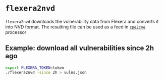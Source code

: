 # `flexera2nvd`

`flexera2nvd` downloads the vulnerability data from Flexera and converts it into NVD format. The resulting file can be used as a feed in [`cpe2cve`](https://github.com/facebookincubator/nvdtools/tree/master/cmd/cpe2cve) processor

## Example: download all vulnerabilities since 2h ago

```bash
export FLEXERA_TOKEN=token
./flexera2nvd -since 2h > vulns.json
```